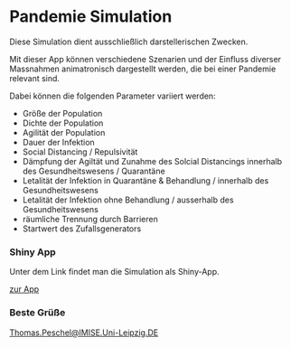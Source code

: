 # Pandemie Simulation

Diese Simulation dient ausschließlich darstellerischen Zwecken.

Mit dieser App können verschiedene Szenarien und der Einfluss diverser Massnahmen animatronisch dargestellt werden,
die bei einer Pandemie relevant sind.

Dabei können die folgenden Parameter variiert werden:
-  Größe der Population
-  Dichte der Population
-  Agilität der Population
-  Dauer der Infektion
-  Social Distancing / Repulsivität
-  Dämpfung der Agiltät und Zunahme des Solcial Distancings innerhalb des Gesundheitswesens / Quarantäne
-  Letalität der Infektion in Quarantäne & Behandlung / innerhalb des Gesundheitswesens
-  Letalität der Infektion ohne Behandlung / ausserhalb des Gesundheitswesens
-  räumliche Trennung durch Barrieren
-  Startwert des Zufallsgenerators

### Shiny App

Unter dem Link findet man die Simulation als Shiny-App.

[zur App](https://tpeschel.shinyapps.io/Pandemia "Pandemie Simulation" )

### Beste Grüße

Thomas.Peschel@IMISE.Uni-Leipzig.DE

